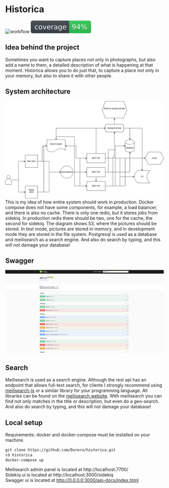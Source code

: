 Historica
==========
![workflow](https://github.com/Dorero/historica/actions/workflows/ci.yaml/badge.svg)
![Coverage](coverage/coverage.svg)

## Idea behind the project
Sometimes you want to capture places not only in photographs, but also add a name to them, a detailed description of what is happening at that moment. 
Historica allows you to do just that, to capture a place not only in your memory, but also to share it with other people.

## System architecture
![System architecture](vendor/historica_arch%20.webp)
This is my idea of how entire system should work in production. 
Docker compose does not have some components, for example, a load balancer, and there is also no cache. 
There is only one redis, but it stores jobs from sidekiq. 
In production redis there should be two, one for the cache, the second for sidekiq. 
The diagram shows S3, where the pictures should be stored. 
In test mode, pictures are stored in memory, and in development mode they are stored in the file system. 
Postgresql is used as a database and meilisearch as a search engine. 
And also do search by typing, and this will not damage your database!

## Swagger
![Swagger](vendor/swagger.png)

## Search
Meilisearch is used as a search engine. 
Although the rest api has an endpoint that allows full-text search, for clients I strongly recommend using [meilisearch-js](https://github.com/meilisearch/meilisearch-js?tab=readme-ov-file) or a similar library for your programming language. 
All libraries can be found on the [meilisearch website](https://www.meilisearch.com/docs/learn/what_is_meilisearch/sdks). 
With meilisearch you can find not only matches in the title or description, but even do a geo-search.
And also do search by typing, and this will not damage your database!

## <a name="local_setup"></a>Local setup
Requirements: docker and docker-compose must be installed on your machine.
```
git clone https://github.com/Dorero/historica.git
cd historica
docker-compose up
```
Meilisearch admin panel is located at http://localhost:7700/ \
Sidekiq ui is located at http://localhost:3000/sidekiq \
Swagger ui is located at http://0.0.0.0:3000/api-docs/index.html 
